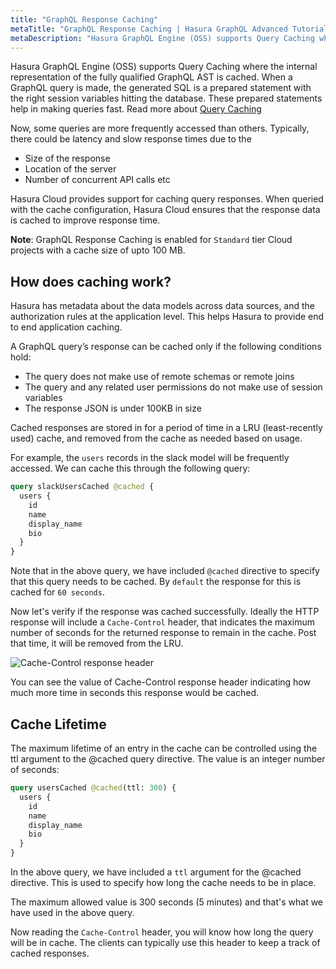 ```yaml
---
title: "GraphQL Response Caching"
metaTitle: "GraphQL Response Caching | Hasura GraphQL Advanced Tutorial"
metaDescription: "Hasura GraphQL Engine (OSS) supports Query Caching where the internal representation of the fully qualified GraphQL AST is cached."
---
```


Hasura GraphQL Engine (OSS) supports Query Caching where the internal representation of the fully qualified GraphQL AST is cached. When a GraphQL query is made, the generated SQL is a prepared statement with the right session variables hitting the database. These prepared statements help in making queries fast. Read more about [Query Caching](https://hasura.io/docs/1.0/graphql/core/queries/performance.html)

Now, some queries are more frequently accessed than others. Typically, there could be latency and slow response times due to the

- Size of the response
- Location of the server
- Number of concurrent API calls etc

Hasura Cloud provides support for caching query responses. When queried with the cache configuration, Hasura Cloud ensures that the response data is cached to improve response time.

**Note**: GraphQL Response Caching is enabled for `Standard` tier Cloud projects with a cache size of upto 100 MB.

## How does caching work?

Hasura has metadata about the data models across data sources, and the authorization rules at the application level. This helps Hasura to provide end to end application caching.

A GraphQL query’s response can be cached only if the following conditions hold:

- The query does not make use of remote schemas or remote joins
- The query and any related user permissions do not make use of session variables
- The response JSON is under 100KB in size

Cached responses are stored in for a period of time in a LRU (least-recently used) cache, and removed from the cache as needed based on usage.

For example, the `users` records in the slack model will be frequently accessed. We can cache this through the following query:

```graphql
query slackUsersCached @cached {
  users {
    id
    name
    display_name
    bio
  }
}
```

Note that in the above query, we have included `@cached` directive to specify that this query needs to be cached. By `default` the response for this is cached for `60 seconds`.

Now let's verify if the response was cached successfully.
Ideally the HTTP response will include a `Cache-Control` header, that indicates the maximum number of seconds for the returned response to remain in the cache. Post that time, it will be removed from the LRU.

![Cache-Control response header](https://graphql-engine-cdn.hasura.io/learn-hasura/assets/graphql-hasura-advanced/cache-control.png)

You can see the value of Cache-Control response header indicating how much more time in seconds this response would be cached.

## Cache Lifetime

The maximum lifetime of an entry in the cache can be controlled using the ttl argument to the @cached query directive. The value is an integer number of seconds:

```graphql
query usersCached @cached(ttl: 300) {
  users {
    id
    name
    display_name
    bio
  }
}
```
In the above query, we have included a `ttl` argument for the @cached directive. This is used to specify how long the cache needs to be in place.

The maximum allowed value is 300 seconds (5 minutes) and that's what we have used in the above query.

Now reading the `Cache-Control` header, you will know how long the query will be in cache. The clients can typically use this header to keep a track of cached responses.
